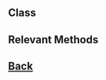 ## Class

## Relevant Methods

## [Back](https://github.com/Ced30/GML-GUI-Library-GGL-Documentation/blob/main/API/Struct%20Classes.md)
